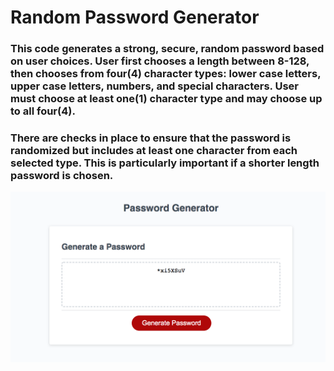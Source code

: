 # Random Password Generator

### This code generates a strong, secure, random password based on user choices. User first chooses a length between 8-128, then chooses from four(4) character types: lower case letters, upper case letters, numbers, and special characters. User must choose at least one(1) character type and may choose up to all four(4).  

### There are checks in place to ensure that the password is randomized but includes at least one character from each selected type. This is particularly important if a shorter length password is chosen.

![screenshot](https://raw.githubusercontent.com/jdettelback/passwordgenerator/main/Assets/passgenscreenshot.png)
